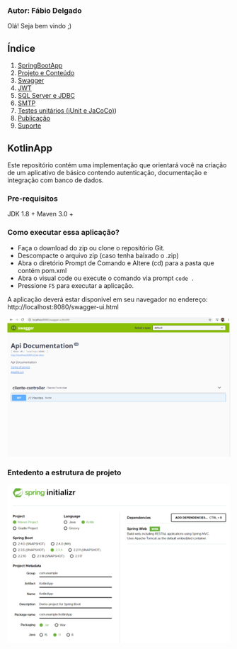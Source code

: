 ### Autor: Fábio Delgado

Olá! Seja bem vindo ;)


## Índice
1. [SpringBootApp](#SpringBootApp)
2. [Projeto e Conteúdo](#Projeto-e-Conteudo)
3. [Swagger](#Swagger)
4. [JWT](#JWT)
5. [SQL Server e JDBC](#SQL-Server-e-JDBC)
6. [SMTP](#SMTP)
7. [Testes unitários (jUnit e JaCoCo)](#Testes-unitarios-jUnit-e-JaCoCo))
8. [Publicação](#Publicação)
9. [Suporte](#Suporte)

## KotlinApp

Este repositório contém uma implementação que orientará você na criação de um aplicativo de básico contendo autenticação, documentação e integração com banco de dados.

### Pre-requisitos

JDK 1.8 +
Maven 3.0 +

### Como executar essa aplicação?

 - Faça o download do zip ou clone o repositório Git.
 - Descompacte o arquivo zip (caso tenha baixado o .zip)
 - Abra o diretório Prompt de Comando e Altere (cd) para a pasta que contém pom.xml
 - Abra o visual code ou execute o comando via prompt `code .`
 - Pressione `F5` para executar a aplicação.

A aplicação deverá estar disponivel em seu navegador no endereço: http://localhost:8080/swagger-ui.html

![swagger](/assets/swagger.png)

### Entedento a estrutura de projeto

![ini](/assets/ini.png)